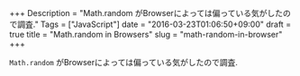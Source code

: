 +++
Description = "Math.random がBrowserによっては偏っている気がしたので調査."
Tags = ["JavaScript"]
date = "2016-03-23T01:06:50+09:00"
draft = true
title = "Math.random in Browsers"
slug = "math-random-in-browser"
+++

`Math.random` がBrowserによっては偏っている気がしたので調査.

<!--more-->

